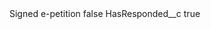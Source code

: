 <?xml version="1.0" encoding="UTF-8"?>
<CustomMetadata xmlns="http://soap.sforce.com/2006/04/metadata" xmlns:xsi="http://www.w3.org/2001/XMLSchema-instance" xmlns:xsd="http://www.w3.org/2001/XMLSchema">
    <label>Signed e-petition</label>
    <protected>false</protected>
    <values>
        <field>HasResponded__c</field>
        <value xsi:type="xsd:boolean">true</value>
    </values>
</CustomMetadata>
